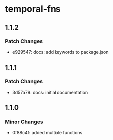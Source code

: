 # temporal-fns

## 1.1.2

### Patch Changes

- e929547: docs: add keywords to package.json

## 1.1.1

### Patch Changes

- 3d57a79: docs: initial documentation

## 1.1.0

### Minor Changes

- 0f88c4f: added multiple functions
